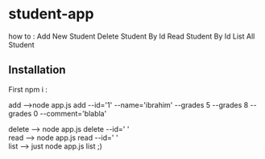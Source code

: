 # student-app
how to : 
Add New Student 
Delete Student By Id
Read Student By Id
List All Student 

## Installation 
First npm i :

add -->node app.js add --id='1' --name='ibrahim' --grades 5 --grades 8 --grades 0  --comment='blabla'

delete --> node app.js delete --id=' '  
read -->  node app.js read --id=' '  
list --> just node app.js list ;)  
